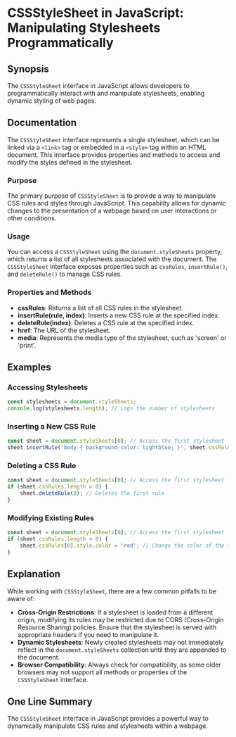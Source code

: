<!--
Meta Description: # CSSStyleSheet in JavaScript: Manipulating Stylesheets Programmatically ## Synopsis The `CSSStyleSheet` interface in JavaScript allows developers to ...
Meta Keywords: stylesheets, stylesheet, cssstylesheet, document, sheet
-->

# CSSStyleSheet in JavaScript: Manipulating Stylesheets Programmatically

## Synopsis
The `CSSStyleSheet` interface in JavaScript allows developers to programmatically interact with and manipulate stylesheets, enabling dynamic styling of web pages.

## Documentation
The `CSSStyleSheet` interface represents a single stylesheet, which can be linked via a `<link>` tag or embedded in a `<style>` tag within an HTML document. This interface provides properties and methods to access and modify the styles defined in the stylesheet.

### Purpose
The primary purpose of `CSSStyleSheet` is to provide a way to manipulate CSS rules and styles through JavaScript. This capability allows for dynamic changes to the presentation of a webpage based on user interactions or other conditions.

### Usage
You can access a `CSSStyleSheet` using the `document.styleSheets` property, which returns a list of all stylesheets associated with the document. The `CSSStyleSheet` interface exposes properties such as `cssRules`, `insertRule()`, and `deleteRule()` to manage CSS rules.

### Properties and Methods
- **cssRules**: Returns a list of all CSS rules in the stylesheet.
- **insertRule(rule, index)**: Inserts a new CSS rule at the specified index.
- **deleteRule(index)**: Deletes a CSS rule at the specified index.
- **href**: The URL of the stylesheet.
- **media**: Represents the media type of the stylesheet, such as 'screen' or 'print'.

## Examples
### Accessing Stylesheets
```javascript
const stylesheets = document.styleSheets;
console.log(stylesheets.length); // Logs the number of stylesheets
```

### Inserting a New CSS Rule
```javascript
const sheet = document.styleSheets[0]; // Access the first stylesheet
sheet.insertRule('body { background-color: lightblue; }', sheet.cssRules.length);
```

### Deleting a CSS Rule
```javascript
const sheet = document.styleSheets[0]; // Access the first stylesheet
if (sheet.cssRules.length > 0) {
    sheet.deleteRule(0); // Deletes the first rule
}
```

### Modifying Existing Rules
```javascript
const sheet = document.styleSheets[0]; // Access the first stylesheet
if (sheet.cssRules.length > 0) {
    sheet.cssRules[0].style.color = 'red'; // Change the color of the first rule
}
```

## Explanation
While working with `CSSStyleSheet`, there are a few common pitfalls to be aware of:

- **Cross-Origin Restrictions**: If a stylesheet is loaded from a different origin, modifying its rules may be restricted due to CORS (Cross-Origin Resource Sharing) policies. Ensure that the stylesheet is served with appropriate headers if you need to manipulate it.
- **Dynamic Stylesheets**: Newly created stylesheets may not immediately reflect in the `document.styleSheets` collection until they are appended to the document.
- **Browser Compatibility**: Always check for compatibility, as some older browsers may not support all methods or properties of the `CSSStyleSheet` interface.

## One Line Summary
The `CSSStyleSheet` interface in JavaScript provides a powerful way to dynamically manipulate CSS rules and stylesheets within a webpage.